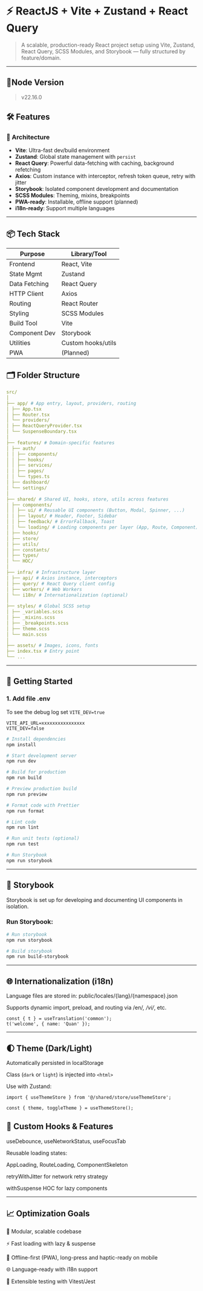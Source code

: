 # ⚡ ReactJS + Vite + Zustand + React Query

> A scalable, production-ready React project setup using Vite, Zustand, React Query, SCSS Modules, and Storybook — fully structured by feature/domain.

---

## 📝Node Version
>v22.16.0

## 🛠️ Features

### 🧱 Architecture
- **Vite**: Ultra-fast dev/build environment
- **Zustand**: Global state management with `persist`
- **React Query**: Powerful data-fetching with caching, background refetching
- **Axios**: Custom instance with interceptor, refresh token queue, retry with jitter
- **Storybook**: Isolated component development and documentation
- **SCSS Modules**: Theming, mixins, breakpoints
- **PWA-ready**: Installable, offline support (planned)
- **i18n-ready**: Support multiple languages
---

## 📦 Tech Stack
| Purpose       | Library/Tool       |
| ------------- | ------------------ |
| Frontend      | React, Vite        |
| State Mgmt    | Zustand            |
| Data Fetching | React Query        |
| HTTP Client   | Axios              |
| Routing       | React Router       |
| Styling       | SCSS Modules       |
| Build Tool    | Vite               |
| Component Dev | Storybook          |
| Utilities     | Custom hooks/utils |
| PWA           | (Planned)          |

## 🗂 Folder Structure
```yaml
src/
│
├── app/ # App entry, layout, providers, routing
│ ├── App.tsx
│ ├── Router.tsx
│ └── providers/
│ ├── ReactQueryProvider.tsx
│ └── SuspenseBoundary.tsx
│
├── features/ # Domain-specific features
│ ├── auth/
│ │ ├── components/
│ │ ├── hooks/
│ │ ├── services/
│ │ ├── pages/
│ │ └── types.ts
│ ├── dashboard/
│ └── settings/
│
├── shared/ # Shared UI, hooks, store, utils across features
│ ├── components/
│ │ ├── ui/ # Reusable UI components (Button, Modal, Spinner, ...)
│ │ ├── layout/ # Header, Footer, Sidebar
│ │ ├── feedback/ # ErrorFallback, Toast
│ │ └── loading/ # Loading components per layer (App, Route, Component)
│ ├── hooks/
│ ├── store/
│ ├── utils/
│ ├── constants/
│ ├── types/
│ └── HOC/
│
├── infra/ # Infrastructure layer
│ ├── api/ # Axios instance, interceptors
│ ├── query/ # React Query client config
│ ├── workers/ # Web Workers
│ └── i18n/ # Internationalization (optional)
│
├── styles/ # Global SCSS setup
│ ├── _variables.scss
│ ├── _mixins.scss
│ ├── _breakpoints.scss
│ ├── theme.scss
│ └── main.scss
│
├── assets/ # Images, icons, fonts
├── index.tsx # Entry point
└── ...
```

---
## 🚀 Getting Started
### 1. Add file .env

To see the debug log set `VITE_DEV=true`
```dotenv
VITE_API_URL=xxxxxxxxxxxxxxxx
VITE_DEV=false
```

```bash
# Install dependencies
npm install

# Start development server
npm run dev

# Build for production
npm run build

# Preview production build
npm run preview

# Format code with Prettier
npm run format

# Lint code
npm run lint

# Run unit tests (optional)
npm run test

# Run Storybook
npm run storybook
```
---
## 📘 Storybook

Storybook is set up for developing and documenting UI components in isolation.

### Run Storybook:

```bash
# Run storybook
npm run storybook

# Build storybook
npm run build-storybook
```
---

## 🌐 Internationalization (i18n)
Language files are stored in: public/locales/{lang}/{namespace}.json

Supports dynamic import, preload, and routing via /en/*, /vi/*, etc.

```tsx
const { t } = useTranslation('common');
t('welcome', { name: 'Quan' });
```
---
## 🌓 Theme (Dark/Light)
Automatically persisted in localStorage

Class (`dark` or `light`) is injected into `<html>`

Use with Zustand:

```tsx
import { useThemeStore } from '@/shared/store/useThemeStore';

const { theme, toggleTheme } = useThemeStore();

```

## 🧠 Custom Hooks & Features
useDebounce, useNetworkStatus, useFocusTab

Reusable loading states:

AppLoading, RouteLoading, ComponentSkeleton

retryWithJitter for network retry strategy

withSuspense HOC for lazy components

---

## 📈 Optimization Goals
🧩 Modular, scalable codebase

⚡ Fast loading with lazy & suspense

🔁 Offline-first (PWA), long-press and haptic-ready on mobile

🌐 Language-ready with i18n support

🧪 Extensible testing with Vitest/Jest

